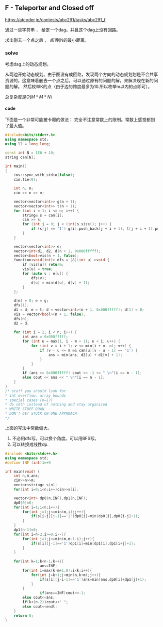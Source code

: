 ## **F - Teleporter and Closed off**

https://atcoder.jp/contests/abc291/tasks/abc291_f

通过一些字符串 ， 给定一个dag。并且这个dag上没有回路。

求出删去一个点之后 ， 点1到N的最小距离。

### solve

考虑dag上的动态规划。

​       从两边开始动态规划。由于图没有成回路，发现两个方向的动态规划划是不会共享资源的。这意味着删去一个点之后，可以通过原有的问题的解，来解决现在新的问题的解。
然后枚举K的点（由于边的跨度最多为10.所以枚举m以内的点即可）。

总复杂度是$O(M*M*N)$

#### code

下面是一个非常可能被卡爆的做法： 完全不注意常数上的限制。常数上感觉都到了最大值。

```cpp
#include<bits/stdc++.h>
using namespace std;
using ll = long long;

const int N = 1E6 + 10;
string can[N];

int main()
{
	ios::sync_with_stdio(false);
	cin.tie(0);

	int n, m;
	cin >> n >> m;

	vector<vector<int>> g(n + 1);
	vector<vector<int>> t(n + 1);
	for (int i = 1; i <= n; i++) {
		string& s = can[i];
		cin >> s;
		for (int j = 0; j < (int)s.size(); j++) {
			if (s[j] == '1') g[i].push_back(j + i + 1), t[j + i + 1].push_back(i);
		}
	}

	vector<vector<int>> e;
	vector<int>d1, d2, d(n + 1, 0x000fffff);
	vector<bool>vis(n + 1, false);
	function<void(int)> dfs = [&](int u)->void {
		if (vis[u]) return;
		vis[u] = true;
		for (auto v : e[u]) {
			dfs(v);
			d[u] = min(d[u], d[v] + 1);
		}
	};
    
	d[n] = 0; e = g;
	dfs(1);
	d1 = d; e = t; d = vector<int>(n + 1, 0x000fffff); d[1] = 0;
	vis = vector<bool>(n + 1, false);
	dfs(n);
	d2 = d;
    
	for (int i = 2; i < n; i++) {
		int ans = 0x000fffff;
		for (int u = max(1, i - m + 1); u < i; u++) {
			for (int v = i + 1; v <= min(i + m, n); v++) {
				if (v - u <= m && can[u][v - u - 1] == '1') {
					ans = min(ans, d2[u] + d1[v] + 1);
				}
			}
		}
		if (ans >= 0x000fffff) cout << -1 << " \n"[i == n - 1];
		else cout << ans << " \n"[i == n - 1];
	}
}
/* stuff you should look for
* int overflow, array bounds
* special cases (n=1?)
* do smth instead of nothing and stay organized
* WRITE STUFF DOWN
* DON'T GET STUCK ON ONE APPROACH
*/
```

上面的写法中常数偏大。

1. 不必用dfs写。可以换个角度。可以用BFS写。
2. 可以转换成线性dp.

```cpp
#include <bits/stdc++.h>
using namespace std;
#define INF (int)1e+9

int main(void) {
	int n,m,ans;
	cin>>n>>m;
	vector<string> s(n);
	for(int i=0;i<n;i++)cin>>s[i];

	vector<int> dp0(n,INF),dp1(n,INF);
	dp0[0]=0;
	for(int i=1;i<n;i++){
		for(int j=1;j<=min(m,i);j++){
			if(s[i-j][j-1]=='1')dp0[i]=min(dp0[i],dp0[i-j]+1);
		}
	}
	dp1[n-1]=0;
	for(int i=n-2;i>=0;i--){
		for(int j=1;j<=min(m,n-1-i);j++){
			if(s[i][j-1]=='1')dp1[i]=min(dp1[i],dp1[i+j]+1);
		}
	}
  
	for(int k=1;k<n-1;k++){
                ans=INF;
		for(int i=max(k-m+1,0);i<k;i++){
			for(int j=k+1;j<min(n,k+m);j++){
				if(s[i][j-i-1]=='1')ans=min(ans,dp0[i]+dp1[j]+1);
			}
		}
                if(ans==INF)cout<<-1;
		else cout<<ans;
		if(k<(n-2))cout<<" ";
		else cout<<endl;
	}	
	return 0;
}
```

